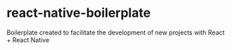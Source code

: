 # react-native-boilerplate
Boilerplate created to facilitate the development of new projects with React + React Native
